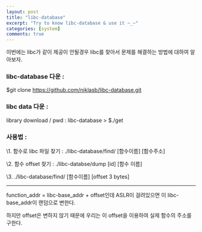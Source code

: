 ```yaml
---
layout: post
title: "libc-database"
excerpt: "Try to know libc-database & use it ~_~"
categories: [system]
comments: true 
---
```




이번에는 libc가 같이 제공이 안될경우 libc를 찾아서 문제를 해결하는 방법에 대하여 알아보자.

### libc-database 다운 : 

$git clone https://github.com/niklasb/libc-database.git

### libc data 다운 :

library download / pwd : libc-database > $./get

### 사용법 :

\1. 함수로 libc 파일 찾기 : ./libc-database/find/ [함수이름] [함수주소]

\2. 함수 offset 찾기 : ./libc-databse/dump [id] [함수 이름]

\3. ./libc-database/find/ [함수이름] [offset 3 bytes]

------

function_addr = libc-base_addr + offset인데 ASLR이 걸려있으면 이 libc-base_addr이 랜덤으로 변한다.

하지만 offset은 변하지 않기 때문에 우리는 이 offset을 이용하여 실제 함수의 주소를 구한다. 
